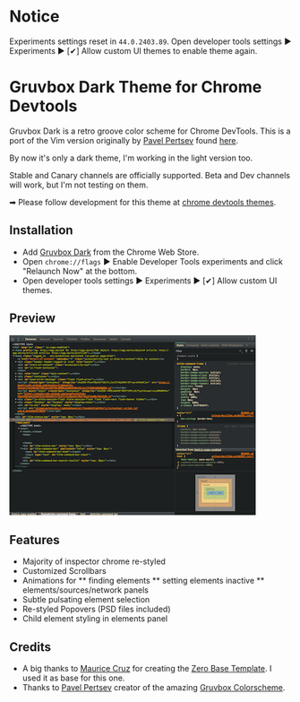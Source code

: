 # Notice
Experiments settings reset in `44.0.2403.89`. Open developer tools settings &#9654; Experiments &#9654; [&#10004;] Allow custom UI themes to enable theme again.


# Gruvbox Dark Theme for Chrome Devtools
Gruvbox Dark is a retro groove color scheme for Chrome DevTools. This is a port
of the Vim version originally by [Pavel Pertsev](https://github.com/morhetz)
found [here](https://github.com/morhetz/gruvbox).

By now it's only a dark theme, I'm working in the light version too.

Stable and Canary channels are officially supported.  Beta and Dev channels will work, but I'm not testing on them.

➡ Please follow development for this theme at [chrome devtools themes](https://github.com/eduarbo/chrome-devtools-themes).

## Installation

* Add [Gruvbox Dark](https://chrome.google.com/webstore/detail/devtools-theme-gruvbox-da/njcgdakjdifgccdgnoiphpnihcfopcmj) from the Chrome Web Store.
* Open `chrome://flags` &#9654; Enable Developer Tools experiments and click "Relaunch Now" at the bottom.
* Open developer tools settings &#9654; Experiments &#9654; [&#10004;] Allow custom UI themes.


## Preview

![devtools]

[devtools]: ./images/devtools.png "Devtools"

## Features
* Majority of inspector chrome re-styled
* Customized Scrollbars
* Animations for
** finding elements
** setting elements inactive
** elements/sources/network panels
* Subtle pulsating element selection
* Re-styled Popovers (PSD files included)
* Child element styling in elements panel


## Credits

* A big thanks to [Maurice Cruz](https://github.com/mauricecruz) for creating the [Zero Base Template](https://github.com/mauricecruz/zero-base-themes). I used it as base for this one.
* Thanks to [Pavel Pertsev](https://github.com/morhetz) creator of the amazing [Gruvbox Colorscheme](https://github.com/morhetz/gruvbox).
